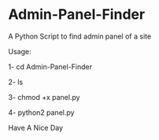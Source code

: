 Admin-Panel-Finder
==================

A Python Script to find admin panel of a site

Usage:

1- cd Admin-Panel-Finder

2- ls

3- chmod +x panel.py

4- python2 panel.py


Have A Nice Day
